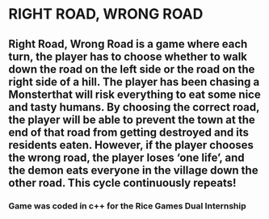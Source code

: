 # RIGHT ROAD, WRONG ROAD
## Right Road, Wrong Road is a game where each turn, the player has to choose whether to walk down the road on the left side or the road on the right side of a hill. The player has been chasing a Monsterthat will risk everything to eat some nice and tasty humans. By choosing the correct road, the player will be able to prevent the town at the end of that road from getting destroyed and its residents eaten. However, if the player chooses the wrong road, the player loses ‘one life’, and the demon eats everyone in the village down the other road. This cycle continuously repeats!

### Game was coded in c++ for the Rice Games Dual Internship
